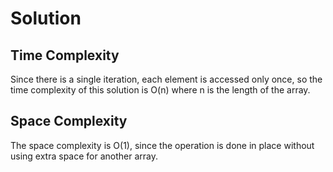 # Solution

## Time Complexity

Since there is a single iteration, each element is accessed only once, so the time complexity of this solution is O(n) where n is the length of the array.

## Space Complexity

The space complexity is O(1), since the operation is done in place without using extra space for another array.
